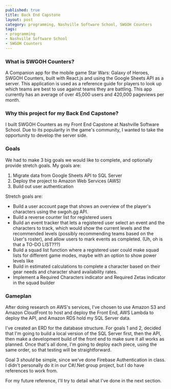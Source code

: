 ```yaml
--- 
published: true
title: Back End Capstone
layout: post
category: programming, Nashville Software School, SWGOH Counters
tags: 
- programming
- Nashville Software School
- SWGOH Counters
---
```


### What is SWGOH Counters?
A Companion app for the mobile game Star Wars: Galaxy of Heroes, SWGOH Counters, built with React.js and using the Google Sheets API as a server. This application is used as a reference guide for players to look up which teams are best to use against teams they are battling. This app currently has an average of over 45,000 users and 420,000 pageviews per month.

### Why this project for my Back End Capstone?
I built SWGOH Counters as my Front End Capstone at Nashville Software School.  Due to its popularity in the game's community, I wanted to take the opportunity to develop the server side.

### Goals
We had to make 3 big goals we would like to complete, and optionally provide stretch goals.  My goals are:
  1. Migrate data from Google Sheets API to SQL Server
  2. Deploy the project to Amazon Web Services (AWS)
  3. Build out user authentication

Stretch goals are:
  - Build a user account page that shows an overview of the player's characters using the swgoh.gg API.
  - Build a reverse counter list for registered users
  - Build an event tracker that lets a registered user select an event and the characters to track, which would show the current levels and the recommended levels (possibly recommending teams based on the User's roster), and allow users to mark events as completed.  (Uh, oh is that a TO-DO LIST???)
  - Build a squad list function where a registered user could make squad lists for different game modes, maybe with an option to show power levels like 
  - Build in estimated calculations to complete a character based on their gear needs and character shard availability rates.
  - Implement a Required Characters indicator and Required Zetas indicator in the squad builder

### Gameplan
After doing research on AWS's services, I've chosen to use Amazon S3 and Amazon CloudFront to host and deploy the Front End, AWS Lambda to deploy the API, and Amazon RDS hold my SQL Server data.

I've created an ERD for the database structure.  For goals 1 and 2, decided that I'm going to build a local version of the SQL Server first, then the API, then make a development build of the front end to make sure it all works as planned.  Once that's all done, I'm going to deploy each piece, using the same order, so that testing will be straightforward.

Goal 3 _should_ be simple, since we've done Firebase Authentication in class.  I didn't personally do it in our C#/.Net group project, but I do have references to work from.

For my future reference, I'll try to detail what I've done in the next section.